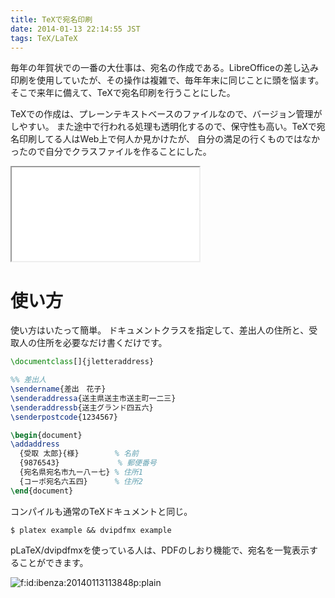```yaml
---
title: TeXで宛名印刷
date: 2014-01-13 22:14:55 JST
tags: TeX/LaTeX
---
```


毎年の年賀状での一番の大仕事は、宛名の作成である。LibreOfficeの差し込み印刷を使用していたが、その操作は複雑で、毎年年末に同じことに頭を悩ます。
そこで来年に備えて、TeXで宛名印刷を行うことにした。

TeXでの作成は、プレーンテキストベースのファイルなので、バージョン管理がしやすい。
また途中で行われる処理も透明化するので、保守性も高い。TeXで宛名印刷してる人はWeb上で何人か見かけたが、
自分の満足の行くものではなかったので自分でクラスファイルを作ることにした。

<iframe src="/github#ueokande/jletteraddress" title="ueokande/jletteraddress"
        class='external-service-frame' scrolling="no"
></iframe>



# 使い方

使い方はいたって簡単。
ドキュメントクラスを指定して、差出人の住所と、受取人の住所を必要なだけ書くだけです。

```tex
\documentclass[]{jletteraddress}

%% 差出人
\sendername{差出　花子} 
\senderaddressa{送主県送主市送主町一二三} 
\senderaddressb{送主グランド四五六} 
\senderpostcode{1234567}

\begin{document}
\addaddress
  {受取 太郎}{様}        % 名前
  {9876543}             % 郵便番号
  {宛名県宛名市九ー八ー七} % 住所1 
  {コーポ宛名六五四}      % 住所2 
\end{document}
```

コンパイルも通常のTeXドキュメントと同じ。

```
$ platex example && dvipdfmx example
```

pLaTeX/dvipdfmxを使っている人は、PDFのしおり機能で、宛名を一覧表示することができます。

<span itemscope itemtype="http://schema.org/Photograph"><img src="/2014/01/13/20140113113848.png" alt="f:id:ibenza:20140113113848p:plain" title="f:id:ibenza:20140113113848p:plain" class="hatena-fotolife" itemprop="image"></span>

